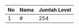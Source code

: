 | No | Nama            | Jumlah Level |
|----|-----------------|--------------|
| 1  | #    |    254        |
